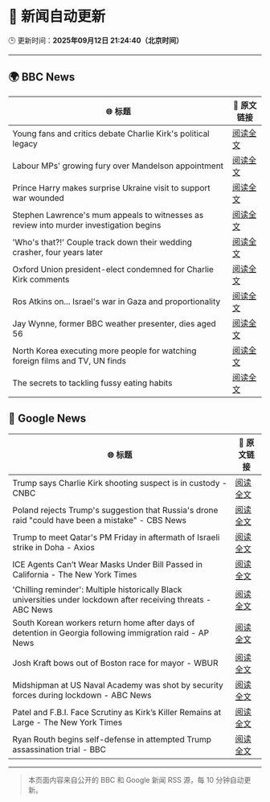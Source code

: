 # 🧠 新闻自动更新

🕒 更新时间：**2025年09月12日 21:24:40（北京时间）**

---

## 🌍 BBC News

| 🌐 标题 | 🔗 原文链接 |
|--------|-------------|
| Young fans and critics debate Charlie Kirk's political legacy | [阅读全文](https://www.bbc.com/news/articles/c62n6ql215ro?at_medium=RSS&at_campaign=rss) |
| Labour MPs' growing fury over Mandelson appointment | [阅读全文](https://www.bbc.com/news/articles/cx238pwwqg6o?at_medium=RSS&at_campaign=rss) |
| Prince Harry makes surprise Ukraine visit to support war wounded | [阅读全文](https://www.bbc.com/news/articles/c3dr859vxxjo?at_medium=RSS&at_campaign=rss) |
| Stephen Lawrence's mum appeals to witnesses as review into murder investigation begins | [阅读全文](https://www.bbc.com/news/articles/cgrqnp09zl5o?at_medium=RSS&at_campaign=rss) |
| 'Who's that?!' Couple track down their wedding crasher, four years later | [阅读全文](https://www.bbc.com/news/articles/c7v1d3r6y8mo?at_medium=RSS&at_campaign=rss) |
| Oxford Union president-elect condemned for Charlie Kirk comments | [阅读全文](https://www.bbc.com/news/articles/c04qz5lk6ggo?at_medium=RSS&at_campaign=rss) |
| Ros Atkins on... Israel's war in Gaza and proportionality | [阅读全文](https://www.bbc.com/news/articles/cr5r76e127do?at_medium=RSS&at_campaign=rss) |
| Jay Wynne, former BBC weather presenter, dies aged 56 | [阅读全文](https://www.bbc.com/news/articles/ceq2jrwzv9wo?at_medium=RSS&at_campaign=rss) |
| North Korea executing more people for watching foreign films and TV, UN finds | [阅读全文](https://www.bbc.com/news/articles/ckgqdz17ye3o?at_medium=RSS&at_campaign=rss) |
| The secrets to tackling fussy eating habits | [阅读全文](https://www.bbc.com/news/articles/c3e712j3gq5o?at_medium=RSS&at_campaign=rss) |

## 📰 Google News

| 🌐 标题 | 🔗 原文链接 |
|--------|-------------|
| Trump says Charlie Kirk shooting suspect is in custody - CNBC | [阅读全文](https://news.google.com/rss/articles/CBMie0FVX3lxTE5INFhqWWlIZWZMTGVwdE5qV0xyV3RRQ29LOUxXSkgwMmRWMnNxU3VaRDM1Y2hLa2lXdTJ4emF1N2ZMQVVLd0ttVnd1emJFMHBTNWd5TUVhSFU3LUZlVlNRZzNIZVVjeklycFBXcnhFbjJfNlNPbzRjekp6NNIBgAFBVV95cUxNZzVvUG5mcURWakJMcUJDQjFzMHhrVExlWWtjU0tCbzNRQ2JJNU9EM2hodkpBWUlKWFJfcktZTzUxNDRDREF1cUZrR2hfMll3WGhFNktvbmZYY2wwbk1fZ1FHRHE1YTFDYTI5NTI4RmMxd3ZROU8yT0k2bzQxWlpqQw?oc=5) |
| Poland rejects Trump's suggestion that Russia's drone raid "could have been a mistake" - CBS News | [阅读全文](https://news.google.com/rss/articles/CBMinwFBVV95cUxQRG5CUWJLR2F4VG9Bamp4TnhId0ZtVVc2Y2N4MVVvQzhvSEJnb3EyaUhfNnRRNmc3UUc0ekIwZ1lReTR2ZzRraDA0dnFLcGR3TEtNVEFESHQyZWYtZHZhdlpTTzR6N2U1SDhUeEF5VnB2ZThxNlFoUkdBdTNtTFV3WW9abHVwY2JHaHFCZmQxM0dYQ1ZhY21iYlhvNUo2d3fSAaQBQVVfeXFMTzZLYmMzN2RNZVkwOWptUE5XY0RqcnpnajB1OS15ZVJuQVVqNEJvUlFSalBNLXQ1cGlLZFloR2JxWUpBQmJRVnBnRkNKUlJHWnc5dTgyZlJCNG53ZkhSOFpJUDItOGFVeml3T1ZJY21XdjViOUhmRWVrbFllZzQtSHk1TFVQZExxNmIxRjFNX1dNVktsbjNvZFFZbXA4ek0yV0hYZzk?oc=5) |
| Trump to meet Qatar's PM Friday in aftermath of Israeli strike in Doha - Axios | [阅读全文](https://news.google.com/rss/articles/CBMie0FVX3lxTE00M1B1RXVSQWRQS080b0dfa2hxUzNfX2tvVWtlMEJhYkRiZDdERkJNZFUxdnRqU0xaU29oM2pQaDc0Q2tEdTZYTVpsMjVRWG9iUGtnZG9OYTY1MjNfbV9MaHMybXd6QWdQTnFlS1FvSGlVQ29kUXZ4dmRpZw?oc=5) |
| ICE Agents Can’t Wear Masks Under Bill Passed in California - The New York Times | [阅读全文](https://news.google.com/rss/articles/CBMihgFBVV95cUxQeFVQWmJhNGVVa3NNR05oWlVCQkRpN25tZFl2SXBTMm55VXF5dEFRMnVibEVwRGFrMHF4am03Q2NqMjBxTFBRM1JTc2Fzenl6dDk5MXlqNmRjZnhyWi1GME5yTlJKYzR0WkMwbVZrOFdlMWZJVmZwY1F1X3o3SUVVMjJjQks0dw?oc=5) |
| 'Chilling reminder': Multiple historically Black universities under lockdown after receiving threats - ABC News | [阅读全文](https://news.google.com/rss/articles/CBMipwFBVV95cUxPTUNzRVBfSW5Ea2pacWtSQ1o4cmV2NmVTNTU3V3dZbWM4N0FfWmtjN2xaeGt2ZnZRYUhqMjBQbDhmOUxlbGV1WjNnWTJhWFQyZU9jY1RhNjZhUlVHX18tdVI1dFZPbUtsTzRGQ2t1UUpJVTllamV1b2JHSk5oTjVUcUNzR2NvdktuWE5DZUV6ZVVMbGNFWHluTmxSMzBPb0Z6eDB6cWtfZ9IBrAFBVV95cUxPcUFnVWlEdXZZaFhLQzJ5QUFjWkhjajY5VWR6MldEbjYxc1lvN05Xd1JQR1RqdWhIeE5OOFJHMUhKNThYNmwtQ2VEell1eFZsSkh5NVUzUGdzMkxTeXlKMTBGLWMxNUU1dHg4RnBCSzdEa3lxWWlaN1E1NWpORFlIMUdmNG4xVVFyQklheF9tTlVNa2xSbW81a3VpWEhkZFRuRmxrcTNiS0hYZ2Zf?oc=5) |
| South Korean workers return home after days of detention in Georgia following immigration raid - AP News | [阅读全文](https://news.google.com/rss/articles/CBMipwFBVV95cUxNQ3ZUcHhLMTRsU3ZLUnFrTXNKLXZwSV9OZnRsRzYwN2FKRHZLZlV5by1iRjU1alBKNGpzQUdMeEtnd2VkckprSGpQcm5JUThUcTlzMS1SZEU1MmE5LTl0SkthTGVqR1NwUG1RMWJ6SEV3OTFPLTliUG9kZ3NhcEFsWFJyRXdUNXM0d1VkYjdWV0JWT3JXUzNlSnV6UV9HZHdpcWxaV05YVQ?oc=5) |
| Josh Kraft bows out of Boston race for mayor - WBUR | [阅读全文](https://news.google.com/rss/articles/CBMiiAFBVV95cUxQbXRtWGVYTF9aTjNPdnFFOUljMmtVNU1odjllZGNNUTdkMl9Qb0ZqbkNuZnlSNWJUa1IzTlFpRVM2ZzhueURpc2xvWjZwNWYxZnlfQ2JHaldscWYyM3V0dXJKQnNsMDF4S1J5RDQtTW1aWThnV3lhYWQzeWJyMUtfeEUwUEJPU0xI?oc=5) |
| Midshipman at US Naval Academy was shot by security forces during lockdown - ABC News | [阅读全文](https://news.google.com/rss/articles/CBMinwFBVV95cUxPZ2h6aVhKdFRINHBHQ2JmTWFkblFua2FPa3JtcGRyMTVfcXBKRE9WSUVRV1lSMFQ0NW1aTVJNdTk1NW01OW42TkwwOGgyeHpwNHdWWjZSUjkzWTJxVEpNbVF2N2s2UTNFZjBTWWdmeXdJU01yMGZPaXhUTGZWcXJsck5wVGdPbXlPMXh4bDRVOC16TnkxUUNEaVJzNDBDeVXSAaQBQVVfeXFMUEVwTUpXVzMwZk5yNGtXRU9STWJLYkxNQXlBV0dpU2JMOG9jT1pPRjRJZmZhNlFCdC1RLTdxTFFNVThSWGczWEZITFdfcGN0Y3FEQU1fcmN4WTIzbmNrSFNuOWRuSEFqdmpMRlI5ZlhfMXcxODVXaWpjMml0U3FBYmhmRXE3VUczR0dad3pHcEx3cm5PN3J6UlFRMUZOTmVvNUxTY0w?oc=5) |
| Patel and F.B.I. Face Scrutiny as Kirk’s Killer Remains at Large - The New York Times | [阅读全文](https://news.google.com/rss/articles/CBMigAFBVV95cUxQSGxMTDc4S29lUmZPNzhtTnY1YnljQmxwX3VYN095a0g4MmVfSWlsTEtkNkdZV0NGRFRHaHQtalVLc0RfUC1UekM2NWFiaU1CZVVlRHVGeHRFVnVXdVFhb2hvOHFiWTJETUZrWUN1MTE1eUpPSnMxcXk3R0tabjNLOQ?oc=5) |
| Ryan Routh begins self-defense in attempted Trump assassination trial - BBC | [阅读全文](https://news.google.com/rss/articles/CBMiWkFVX3lxTE1SUG55a2pCeGtTVHR0U2E4eC0tTnlfQ3BaWVU1NlhMSGxjZzlrb3g2blZxVDlUYUdEQjVoRDhlY2I4NVFfR21uM1ZJdFl6aDdueDdCNWFWY0NlUdIBX0FVX3lxTE9US1poVFVSS19LSzRJOHBJNkFMUnQzTktUSm5CNFpHOGFGT0FQcm82c3daNjRnXzVWT3c2UkdqbThfQ2QzU3did0RaSnlSOWNjN2V4LWJNVHlNMFNoYWZJ?oc=5) |

---
> 本页面内容来自公开的 BBC 和 Google 新闻 RSS 源，每 10 分钟自动更新。